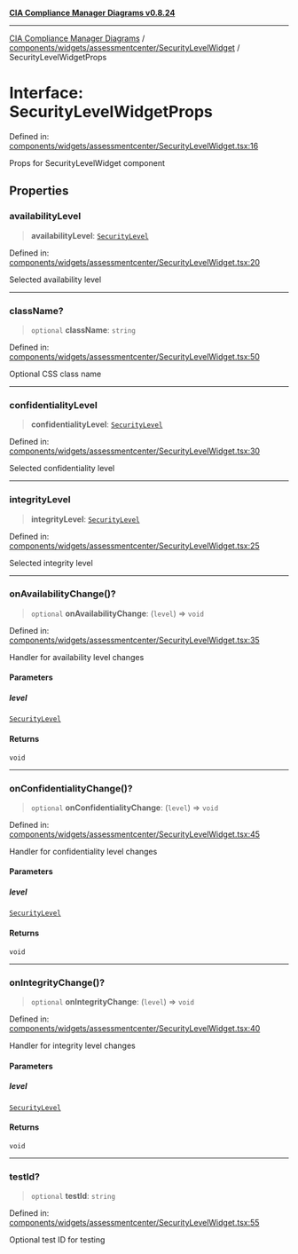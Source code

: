 [**CIA Compliance Manager Diagrams v0.8.24**](../../../../../README.md)

***

[CIA Compliance Manager Diagrams](../../../../../modules.md) / [components/widgets/assessmentcenter/SecurityLevelWidget](../README.md) / SecurityLevelWidgetProps

# Interface: SecurityLevelWidgetProps

Defined in: [components/widgets/assessmentcenter/SecurityLevelWidget.tsx:16](https://github.com/Hack23/cia-compliance-manager/blob/8f5d084752ccee354557e96bf8b49239fb671c91/src/components/widgets/assessmentcenter/SecurityLevelWidget.tsx#L16)

Props for SecurityLevelWidget component

## Properties

### availabilityLevel

> **availabilityLevel**: [`SecurityLevel`](../../../../../types/cia/type-aliases/SecurityLevel.md)

Defined in: [components/widgets/assessmentcenter/SecurityLevelWidget.tsx:20](https://github.com/Hack23/cia-compliance-manager/blob/8f5d084752ccee354557e96bf8b49239fb671c91/src/components/widgets/assessmentcenter/SecurityLevelWidget.tsx#L20)

Selected availability level

***

### className?

> `optional` **className**: `string`

Defined in: [components/widgets/assessmentcenter/SecurityLevelWidget.tsx:50](https://github.com/Hack23/cia-compliance-manager/blob/8f5d084752ccee354557e96bf8b49239fb671c91/src/components/widgets/assessmentcenter/SecurityLevelWidget.tsx#L50)

Optional CSS class name

***

### confidentialityLevel

> **confidentialityLevel**: [`SecurityLevel`](../../../../../types/cia/type-aliases/SecurityLevel.md)

Defined in: [components/widgets/assessmentcenter/SecurityLevelWidget.tsx:30](https://github.com/Hack23/cia-compliance-manager/blob/8f5d084752ccee354557e96bf8b49239fb671c91/src/components/widgets/assessmentcenter/SecurityLevelWidget.tsx#L30)

Selected confidentiality level

***

### integrityLevel

> **integrityLevel**: [`SecurityLevel`](../../../../../types/cia/type-aliases/SecurityLevel.md)

Defined in: [components/widgets/assessmentcenter/SecurityLevelWidget.tsx:25](https://github.com/Hack23/cia-compliance-manager/blob/8f5d084752ccee354557e96bf8b49239fb671c91/src/components/widgets/assessmentcenter/SecurityLevelWidget.tsx#L25)

Selected integrity level

***

### onAvailabilityChange()?

> `optional` **onAvailabilityChange**: (`level`) => `void`

Defined in: [components/widgets/assessmentcenter/SecurityLevelWidget.tsx:35](https://github.com/Hack23/cia-compliance-manager/blob/8f5d084752ccee354557e96bf8b49239fb671c91/src/components/widgets/assessmentcenter/SecurityLevelWidget.tsx#L35)

Handler for availability level changes

#### Parameters

##### level

[`SecurityLevel`](../../../../../types/cia/type-aliases/SecurityLevel.md)

#### Returns

`void`

***

### onConfidentialityChange()?

> `optional` **onConfidentialityChange**: (`level`) => `void`

Defined in: [components/widgets/assessmentcenter/SecurityLevelWidget.tsx:45](https://github.com/Hack23/cia-compliance-manager/blob/8f5d084752ccee354557e96bf8b49239fb671c91/src/components/widgets/assessmentcenter/SecurityLevelWidget.tsx#L45)

Handler for confidentiality level changes

#### Parameters

##### level

[`SecurityLevel`](../../../../../types/cia/type-aliases/SecurityLevel.md)

#### Returns

`void`

***

### onIntegrityChange()?

> `optional` **onIntegrityChange**: (`level`) => `void`

Defined in: [components/widgets/assessmentcenter/SecurityLevelWidget.tsx:40](https://github.com/Hack23/cia-compliance-manager/blob/8f5d084752ccee354557e96bf8b49239fb671c91/src/components/widgets/assessmentcenter/SecurityLevelWidget.tsx#L40)

Handler for integrity level changes

#### Parameters

##### level

[`SecurityLevel`](../../../../../types/cia/type-aliases/SecurityLevel.md)

#### Returns

`void`

***

### testId?

> `optional` **testId**: `string`

Defined in: [components/widgets/assessmentcenter/SecurityLevelWidget.tsx:55](https://github.com/Hack23/cia-compliance-manager/blob/8f5d084752ccee354557e96bf8b49239fb671c91/src/components/widgets/assessmentcenter/SecurityLevelWidget.tsx#L55)

Optional test ID for testing
